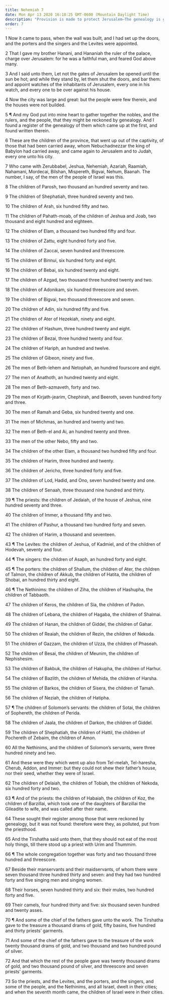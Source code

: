 ```yaml
---
title: Nehemiah 7
date: Mon Apr 13 2020 16:18:25 GMT-0600 (Mountain Daylight Time)
description: "Provision is made to protect Jerusalem—The genealogy is given of the Jews who returned from Babylon—Priests without genealogical records are denied the priesthood."
order: 7
---
```


1 Now it came to pass, when the wall was built, and I had set up the doors, and the porters and the singers and the Levites were appointed.

2 That I gave my brother Hanani, and Hananiah the ruler of the palace, charge over Jerusalem: for he was a faithful man, and feared God above many.

3 And I said unto them, Let not the gates of Jerusalem be opened until the sun be hot; and while they stand by, let them shut the doors, and bar them: and appoint watches of the inhabitants of Jerusalem, every one in his watch, and every one to be over against his house.

4 Now the city was large and great: but the people were few therein, and the houses were not builded.

5 ¶ And my God put into mine heart to gather together the nobles, and the rulers, and the people, that they might be reckoned by genealogy. And I found a register of the genealogy of them which came up at the first, and found written therein.

6 These are the children of the province, that went up out of the captivity, of those that had been carried away, whom Nebuchadnezzar the king of Babylon had carried away, and came again to Jerusalem and to Judah, every one unto his city.

7 Who came with Zerubbabel, Jeshua, Nehemiah, Azariah, Raamiah, Nahamani, Mordecai, Bilshan, Mispereth, Bigvai, Nehum, Baanah. The number, I say, of the men of the people of Israel was this.

8 The children of Parosh, two thousand an hundred seventy and two.

9 The children of Shephatiah, three hundred seventy and two.

10 The children of Arah, six hundred fifty and two.

11 The children of Pahath-moab, of the children of Jeshua and Joab, two thousand and eight hundred and eighteen.

12 The children of Elam, a thousand two hundred fifty and four.

13 The children of Zattu, eight hundred forty and five.

14 The children of Zaccai, seven hundred and threescore.

15 The children of Binnui, six hundred forty and eight.

16 The children of Bebai, six hundred twenty and eight.

17 The children of Azgad, two thousand three hundred twenty and two.

18 The children of Adonikam, six hundred threescore and seven.

19 The children of Bigvai, two thousand threescore and seven.

20 The children of Adin, six hundred fifty and five.

21 The children of Ater of Hezekiah, ninety and eight.

22 The children of Hashum, three hundred twenty and eight.

23 The children of Bezai, three hundred twenty and four.

24 The children of Hariph, an hundred and twelve.

25 The children of Gibeon, ninety and five.

26 The men of Beth-lehem and Netophah, an hundred fourscore and eight.

27 The men of Anathoth, an hundred twenty and eight.

28 The men of Beth-azmaveth, forty and two.

29 The men of Kirjath-jearim, Chephirah, and Beeroth, seven hundred forty and three.

30 The men of Ramah and Geba, six hundred twenty and one.

31 The men of Michmas, an hundred and twenty and two.

32 The men of Beth-el and Ai, an hundred twenty and three.

33 The men of the other Nebo, fifty and two.

34 The children of the other Elam, a thousand two hundred fifty and four.

35 The children of Harim, three hundred and twenty.

36 The children of Jericho, three hundred forty and five.

37 The children of Lod, Hadid, and Ono, seven hundred twenty and one.

38 The children of Senaah, three thousand nine hundred and thirty.

39 ¶ The priests: the children of Jedaiah, of the house of Jeshua, nine hundred seventy and three.

40 The children of Immer, a thousand fifty and two.

41 The children of Pashur, a thousand two hundred forty and seven.

42 The children of Harim, a thousand and seventeen.

43 ¶ The Levites: the children of Jeshua, of Kadmiel, and of the children of Hodevah, seventy and four.

44 ¶ The singers: the children of Asaph, an hundred forty and eight.

45 ¶ The porters: the children of Shallum, the children of Ater, the children of Talmon, the children of Akkub, the children of Hatita, the children of Shobai, an hundred thirty and eight.

46 ¶ The Nethinims: the children of Ziha, the children of Hashupha, the children of Tabbaoth.

47 The children of Keros, the children of Sia, the children of Padon.

48 The children of Lebana, the children of Hagaba, the children of Shalmai.

49 The children of Hanan, the children of Giddel, the children of Gahar.

50 The children of Reaiah, the children of Rezin, the children of Nekoda.

51 The children of Gazzam, the children of Uzza, the children of Phaseah.

52 The children of Besai, the children of Meunim, the children of Nephishesim.

53 The children of Bakbuk, the children of Hakupha, the children of Harhur.

54 The children of Bazlith, the children of Mehida, the children of Harsha.

55 The children of Barkos, the children of Sisera, the children of Tamah.

56 The children of Neziah, the children of Hatipha.

57 ¶ The children of Solomon’s servants: the children of Sotai, the children of Sophereth, the children of Perida.

58 The children of Jaala, the children of Darkon, the children of Giddel.

59 The children of Shephatiah, the children of Hattil, the children of Pochereth of Zebaim, the children of Amon.

60 All the Nethinims, and the children of Solomon’s servants, were three hundred ninety and two.

61 And these were they which went up also from Tel-melah, Tel-haresha, Cherub, Addon, and Immer: but they could not shew their father’s house, nor their seed, whether they were of Israel.

62 The children of Delaiah, the children of Tobiah, the children of Nekoda, six hundred forty and two.

63 ¶ And of the priests: the children of Habaiah, the children of Koz, the children of Barzillai, which took one of the daughters of Barzillai the Gileadite to wife, and was called after their name.

64 These sought their register among those that were reckoned by genealogy, but it was not found: therefore were they, as polluted, put from the priesthood.

65 And the Tirshatha said unto them, that they should not eat of the most holy things, till there stood up a priest with Urim and Thummim.

66 ¶ The whole congregation together was forty and two thousand three hundred and threescore.

67 Beside their manservants and their maidservants, of whom there were seven thousand three hundred thirty and seven: and they had two hundred forty and five singing men and singing women.

68 Their horses, seven hundred thirty and six: their mules, two hundred forty and five.

69 Their camels, four hundred thirty and five: six thousand seven hundred and twenty asses.

70 ¶ And some of the chief of the fathers gave unto the work. The Tirshatha gave to the treasure a thousand drams of gold, fifty basins, five hundred and thirty priests’ garments.

71 And some of the chief of the fathers gave to the treasure of the work twenty thousand drams of gold, and two thousand and two hundred pound of silver.

72 And that which the rest of the people gave was twenty thousand drams of gold, and two thousand pound of silver, and threescore and seven priests’ garments.

73 So the priests, and the Levites, and the porters, and the singers, and some of the people, and the Nethinims, and all Israel, dwelt in their cities; and when the seventh month came, the children of Israel were in their cities.

